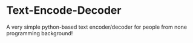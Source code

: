 # Text-Encode-Decoder
A very simple python-based text encoder/decoder for people from none programming background!
